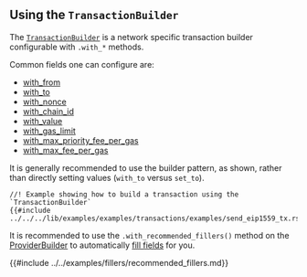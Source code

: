 ## Using the `TransactionBuilder`

The [`TransactionBuilder`](https://alloy-rs.github.io/alloy/alloy_network/transaction/builder/trait.TransactionBuilder.html) is a network specific transaction builder configurable with `.with_*` methods.

Common fields one can configure are:

- [with_from](https://alloy-rs.github.io/alloy/alloy_network/transaction/builder/trait.TransactionBuilder.html#method.with_from)
- [with_to](https://alloy-rs.github.io/alloy/alloy_network/transaction/builder/trait.TransactionBuilder.html#method.with_to)
- [with_nonce](https://alloy-rs.github.io/alloy/alloy_network/transaction/builder/trait.TransactionBuilder.html#method.with_nonce)
- [with_chain_id](https://alloy-rs.github.io/alloy/alloy_network/transaction/builder/trait.TransactionBuilder.html#method.with_chain_id)
- [with_value](https://alloy-rs.github.io/alloy/alloy_network/transaction/builder/trait.TransactionBuilder.html#method.with_value)
- [with_gas_limit](https://alloy-rs.github.io/alloy/alloy_network/transaction/builder/trait.TransactionBuilder.html#method.with_gas_limit)
- [with_max_priority_fee_per_gas](https://alloy-rs.github.io/alloy/alloy_network/transaction/builder/trait.TransactionBuilder.html#method.with_max_priority_fee_per_gas)
- [with_max_fee_per_gas](https://alloy-rs.github.io/alloy/alloy_network/transaction/builder/trait.TransactionBuilder.html#method.with_max_fee_per_gas)

It is generally recommended to use the builder pattern, as shown, rather than directly setting values (`with_to` versus `set_to`).

```rust,ignore
//! Example showing how to build a transaction using the `TransactionBuilder`
{{#include ../../../lib/examples/examples/transactions/examples/send_eip1559_tx.rs:2:}}
```

It is recommended to use the `.with_recommended_fillers()` method on the [ProviderBuilder](../connecting-to-a-blockchain/setting-up-a-provider.md) to automatically [fill fields](../understanding-fillers.md) for you.

{{#include ../../examples/fillers/recommended_fillers.md}}